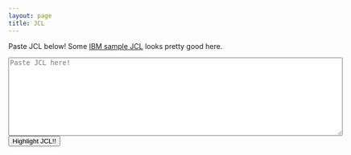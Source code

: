 ```yaml
---
layout: page
title: JCL
---
```

Paste JCL below! Some <a href="https://www.ibm.com/docs/en/zos/2.4.0?topic=apis-examples-jcl" target="_blank">IBM sample JCL</a> looks pretty good here.

<html>
<body>
<textarea id='intext' rows=10 cols=80 placeholder='Paste JCL here!'></textarea><br>
<button id='submitbtn'>Highlight JCL!!</button>
<pre><code id='highlightedCode' class="language-jcl">
</code></pre>

</body>
</html>
<script src="https://cdnjs.cloudflare.com/ajax/libs/highlight.js/11.2.0/highlight.min.js"></script>
<script type="text/javascript" src="./jcl.min.js"></script>
<script type="text/javascript" src="/files/gen.js"></script>
<script type="text/javascript">
  hljs.highlightAll();
</script>
